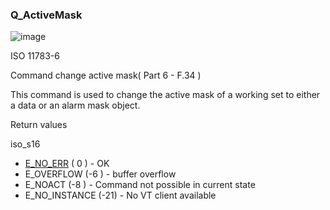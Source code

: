 ### Q\_ActiveMask

![image](https://user-images.githubusercontent.com/69573151/212328886-4d5587f1-b2cd-4e8a-9cbe-0aa55ca1abcf.png)

ISO 11783-6

Command change active mask( Part 6 - F.34 )

This command is used to change the active mask of a working set to either a data or an alarm mask object.

Return values

iso\_s16

*   [E\_NO\_ERR](/c/IsoCommonDef) ( 0 ) - OK
*   E\_OVERFLOW (-6 ) - buffer overflow
*   E\_NOACT (-8 ) - Command not possible in current state
*   E\_NO\_INSTANCE (-21) - No VT client available
